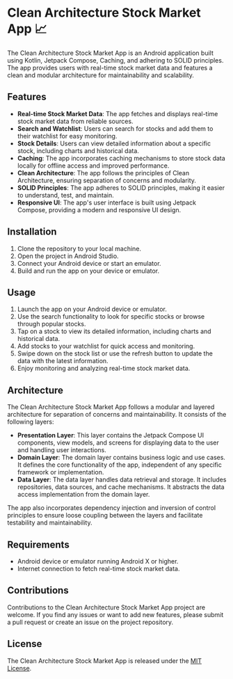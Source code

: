 # Clean Architecture Stock Market App 📈

The Clean Architecture Stock Market App is an Android application built using Kotlin, Jetpack Compose, Caching, and adhering to SOLID principles. The app provides users with real-time stock market data and features a clean and modular architecture for maintainability and scalability.

## Features

- **Real-time Stock Market Data**: The app fetches and displays real-time stock market data from reliable sources.
- **Search and Watchlist**: Users can search for stocks and add them to their watchlist for easy monitoring.
- **Stock Details**: Users can view detailed information about a specific stock, including charts and historical data.
- **Caching**: The app incorporates caching mechanisms to store stock data locally for offline access and improved performance.
- **Clean Architecture**: The app follows the principles of Clean Architecture, ensuring separation of concerns and modularity.
- **SOLID Principles**: The app adheres to SOLID principles, making it easier to understand, test, and maintain.
- **Responsive UI**: The app's user interface is built using Jetpack Compose, providing a modern and responsive UI design.

## Installation

1. Clone the repository to your local machine.
2. Open the project in Android Studio.
3. Connect your Android device or start an emulator.
4. Build and run the app on your device or emulator.

## Usage

1. Launch the app on your Android device or emulator.
2. Use the search functionality to look for specific stocks or browse through popular stocks.
3. Tap on a stock to view its detailed information, including charts and historical data.
4. Add stocks to your watchlist for quick access and monitoring.
5. Swipe down on the stock list or use the refresh button to update the data with the latest information.
6. Enjoy monitoring and analyzing real-time stock market data.

## Architecture

The Clean Architecture Stock Market App follows a modular and layered architecture for separation of concerns and maintainability. It consists of the following layers:

- **Presentation Layer**: This layer contains the Jetpack Compose UI components, view models, and screens for displaying data to the user and handling user interactions.
- **Domain Layer**: The domain layer contains business logic and use cases. It defines the core functionality of the app, independent of any specific framework or implementation.
- **Data Layer**: The data layer handles data retrieval and storage. It includes repositories, data sources, and cache mechanisms. It abstracts the data access implementation from the domain layer.

The app also incorporates dependency injection and inversion of control principles to ensure loose coupling between the layers and facilitate testability and maintainability.

## Requirements

- Android device or emulator running Android X or higher.
- Internet connection to fetch real-time stock market data.

## Contributions

Contributions to the Clean Architecture Stock Market App project are welcome. If you find any issues or want to add new features, please submit a pull request or create an issue on the project repository.

## License

The Clean Architecture Stock Market App is released under the [MIT License](LICENSE).
